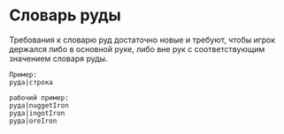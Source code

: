 # Словарь руды

Требования к словарю руд достаточно новые и требуют, чтобы игрок держался либо в основной руке, либо вне рук с соответствующим значением словаря руды.

    Пример:
    руда|строка
    
    рабочий пример:
    руда|nuggetIron
    руда|ingotIron
    руда|oreIron